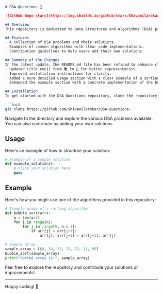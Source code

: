 ```markdown
# DSA Questions 📖

![GitHub Repo stars](https://img.shields.io/github/stars/Shivanilarokar/DSA-Questions-) ![GitHub forks](https://img.shields.io/github/forks/Shivanilarokar/DSA-Questions-) ![GitHub issues](https://img.shields.io/github/issues/Shivanilarokar/DSA-Questions-)

## Overview
This repository is dedicated to Data Structures and Algorithms (DSA) problems, providing a platform for users to practice and improve their coding skills. It aims to help developers understand various algorithms and data structures through practical examples.

## Features
- A collection of DSA problems and their solutions.
- Examples of common algorithms with clear code implementations.
- Contribution guidelines to help users add their own solutions.

## Summary of the Changes
In the latest update, the README.md file has been refined to enhance clarity and presentation. Key changes include:
- Updated title emoji from 📚 to 📖 for better representation.
- Improved installation instructions for clarity.
- Added a more detailed usage section with a clear example of a sorting algorithm.
- Enhanced the example section with a concrete implementation of the bubble sort algorithm.

## Installation
To get started with the DSA Questions repository, clone the repository to your local machine:

```bash
git clone https://github.com/Shivanilarokar/DSA-Questions-
```

Navigate to the directory and explore the various DSA problems available. You can also contribute by adding your own solutions.

## Usage
Here's an example of how to structure your solution:

```python
# Example of a sample solution
def example_solution():
    # Place your solution here
    pass
```

## Example
Here's how you might use one of the algorithms provided in this repository:

```python
# Example usage of a sorting algorithm
def bubble_sort(arr):
    n = len(arr)
    for i in range(n):
        for j in range(0, n-i-1):
            if arr[j] > arr[j+1]:
                arr[j], arr[j+1] = arr[j+1], arr[j]

# Sample array
sample_array = [64, 34, 25, 12, 22, 11, 90]
bubble_sort(sample_array)
print("Sorted array is:", sample_array)
```

Feel free to explore the repository and contribute your solutions or improvements!

---

Happy coding! 🎉
```